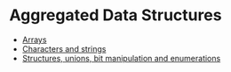 # Aggregated Data Structures

- [Arrays](./arrays.md)
- [Characters and strings](./strings.md)
- [Structures, unions, bit manipulation and enumerations](./structures.md)